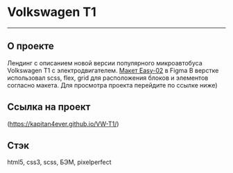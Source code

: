 # Volkswagen T1
---
## О проекте
Лендинг с описанием новой версии популярного микроавтобуса Volkswagen T1 с электродвигателем. 
[Макет Easy-02](https://www.figma.com/file/l9x5urTLaGzdEbuU5TG1z7/Month-of-Landings_external-link-(Copy)?node-id=2%3A1692) в Figma
В верстке использовал scss, flex, grid для расположения блоков и элементов согласно макета. 
Для просмотра проекта перейдите по ссылке ниже)

## Ссылка на проект
(https://kapitan4ever.github.io/VW-T1/)

## Стэк
html5, css3, scss, БЭМ, pixelperfect
